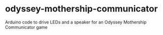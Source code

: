 # odyssey-mothership-communicator
Arduino code to drive LEDs and a speaker for an Odyssey Mothership Communicator game
